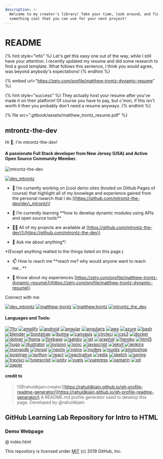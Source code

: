 ```yaml
---
description: >-
  Welcome to my creator's library! Take your time, look around, and find
  something cool that you can use for your next project!
---
```


# README

{% hint style="info" %}
Let's get this easy one out of the way, while I still have your attention. I recently updated my resume and did some research to find a good template. What follows this sentence, I think you would agree, was beyond anybody's expectations!
{% endhint %}

{% embed url="https://zety.com/profile/matthew-trontz-dynamic-resume" %}

{% hint style="success" %}
They actually host your resume after you've made it on their platform! Of course you have to pay, but c'mon, if this isn't worth it then you probably don't need a resume anyways.
{% endhint %}

{% file src=".gitbook/assets/matthew\_trontz\_resume.pdf" %}

## mtrontz-the-dev

Hi 👋, I'm mtrontz-the-dev!

#### A passionate Full Stack developer from New Jersey \(USA\) and Active Open Source Community Member.

![mtrontz-the-dev](https://komarev.com/ghpvc/?username=mtrontz-the-dev&label=Profile%20views&color=0e75b6&style=flat)

 [![dev\_mtrontz](https://img.shields.io/twitter/follow/dev_mtrontz?logo=twitter&style=for-the-badge)](https://twitter.com/dev_mtrontz)

- 🔭 I’m currently working on \[cool demo sites \(hosted on Github Pages of course\) that highlight all of my knowlege and experience gained from the personal rsearch that I do.\]\(https://github.com/mtrontz-the-dev/dev\_mtrontz\)

- 🌱 I’m currently learning \*\*how to develop dynamic modules using APIs and open source tools\*\*

- 👨‍💻 All of my projects are available at \[https://github.com/mtrontz-the-dev\]\(https://github.com/mtrontz-the-dev\)

- 💬 Ask me about anything\*!

\*\(Except anything realted to the things listed on this page.\)

- 📫 How to reach me \*\*reach me? why would anyone want to reach me...\*\*

- 📄 Know about my experiences \[https://zety.com/profile/matthew-trontz-dynamic-resume\]\(https://zety.com/profile/matthew-trontz-dynamic-resume\)

Connect with me:

 [![dev\_mtrontz](https://raw.githubusercontent.com/rahuldkjain/github-profile-readme-generator/master/src/images/icons/Social/twitter.svg)](https://twitter.com/dev_mtrontz) [![matthew-trontz](https://raw.githubusercontent.com/rahuldkjain/github-profile-readme-generator/master/src/images/icons/Social/linked-in-alt.svg)](https://linkedin.com/in/matthew-trontz) [![matthew.trontz](https://raw.githubusercontent.com/rahuldkjain/github-profile-readme-generator/master/src/images/icons/Social/facebook.svg)](https://fb.com/matthew.trontz) [![mtrontz\_the\_dev](https://raw.githubusercontent.com/rahuldkjain/github-profile-readme-generator/master/src/images/icons/Social/instagram.svg)](https://instagram.com/mtrontz_the_dev)

#### Languages and Tools:

 [![11ty](https://gist.githubusercontent.com/vivek32ta/c7f7bf583c1fb1c58d89301ea40f37fd/raw/f4c85cce5790758286b8f155ef9a177710b995df/11ty.svg)](https://www.11ty.dev/) [![amplify](https://docs.amplify.aws/assets/logo-dark.svg)](https://aws.amazon.com/amplify/) [![android](https://raw.githubusercontent.com/devicons/devicon/master/icons/android/android-original-wordmark.svg)](https://developer.android.com) [![angular](https://angular.io/assets/images/logos/angular/angular.svg)](https://angular.io) [![angularjs](https://raw.githubusercontent.com/devicons/devicon/master/icons/angularjs/angularjs-original-wordmark.svg)](https://angular.io) [![aws](https://raw.githubusercontent.com/devicons/devicon/master/icons/amazonwebservices/amazonwebservices-original-wordmark.svg)](https://aws.amazon.com) [![azure](https://www.vectorlogo.zone/logos/microsoft_azure/microsoft_azure-icon.svg)](https://azure.microsoft.com/en-in/) [![bash](https://www.vectorlogo.zone/logos/gnu_bash/gnu_bash-icon.svg)](https://www.gnu.org/software/bash/) [![blender](https://download.blender.org/branding/community/blender_community_badge_white.svg)](https://www.blender.org/) [![bootstrap](https://raw.githubusercontent.com/devicons/devicon/master/icons/bootstrap/bootstrap-plain-wordmark.svg)](https://getbootstrap.com) [![bulma](https://raw.githubusercontent.com/gilbarbara/logos/804dc257b59e144eaca5bc6ffd16949752c6f789/logos/bulma.svg)](https://bulma.io/) [![canvasjs](https://raw.githubusercontent.com/Hardik0307/Hardik0307/master/assets/canvasjs-charts.svg)](https://canvasjs.com) [![circleci](https://www.vectorlogo.zone/logos/circleci/circleci-icon.svg)](https://circleci.com) [![css3](https://raw.githubusercontent.com/devicons/devicon/master/icons/css3/css3-original-wordmark.svg)](https://www.w3schools.com/css/) [![docker](https://raw.githubusercontent.com/devicons/devicon/master/icons/docker/docker-original-wordmark.svg)](https://www.docker.com/) [![dotnet](https://raw.githubusercontent.com/devicons/devicon/master/icons/dot-net/dot-net-original-wordmark.svg)](https://dotnet.microsoft.com/) [![figma](https://www.vectorlogo.zone/logos/figma/figma-icon.svg)](https://www.figma.com/) [![firebase](https://www.vectorlogo.zone/logos/firebase/firebase-icon.svg)](https://firebase.google.com/) [![gatsby](https://www.vectorlogo.zone/logos/gatsbyjs/gatsbyjs-icon.svg)](https://www.gatsbyjs.com/) [![git](https://www.vectorlogo.zone/logos/git-scm/git-scm-icon.svg)](https://git-scm.com/) [![graphql](https://www.vectorlogo.zone/logos/graphql/graphql-icon.svg)](https://graphql.org) [![heroku](https://www.vectorlogo.zone/logos/heroku/heroku-icon.svg)](https://heroku.com) [![html5](https://raw.githubusercontent.com/devicons/devicon/master/icons/html5/html5-original-wordmark.svg)](https://www.w3.org/html/) [![hugo](https://api.iconify.design/logos-hugo.svg)](https://gohugo.io/) [![illustrator](https://www.vectorlogo.zone/logos/adobe_illustrator/adobe_illustrator-icon.svg)](https://www.adobe.com/in/products/illustrator.html) [![invision](https://www.vectorlogo.zone/logos/invisionapp/invisionapp-icon.svg)](https://www.invisionapp.com/) [![ionic](https://upload.wikimedia.org/wikipedia/commons/d/d1/Ionic_Logo.svg)](https://ionicframework.com) [![javascript](https://raw.githubusercontent.com/devicons/devicon/master/icons/javascript/javascript-original.svg)](https://developer.mozilla.org/en-US/docs/Web/JavaScript) [![jekyll](https://www.vectorlogo.zone/logos/jekyllrb/jekyllrb-icon.svg)](https://jekyllrb.com/) [![jenkins](https://www.vectorlogo.zone/logos/jenkins/jenkins-icon.svg)](https://www.jenkins.io) [![mongodb](https://raw.githubusercontent.com/devicons/devicon/master/icons/mongodb/mongodb-original-wordmark.svg)](https://www.mongodb.com/) [![mysql](https://raw.githubusercontent.com/devicons/devicon/master/icons/mysql/mysql-original-wordmark.svg)](https://www.mysql.com/) [![nextjs](https://cdn.worldvectorlogo.com/logos/nextjs-3.svg)](https://nextjs.org/) [![nginx](https://raw.githubusercontent.com/devicons/devicon/master/icons/nginx/nginx-original.svg)](https://www.nginx.com) [![nodejs](https://raw.githubusercontent.com/devicons/devicon/master/icons/nodejs/nodejs-original-wordmark.svg)](https://nodejs.org) [![nuxtjs](https://www.vectorlogo.zone/logos/nuxtjs/nuxtjs-icon.svg)](https://nuxtjs.org/) [![photoshop](https://raw.githubusercontent.com/devicons/devicon/master/icons/photoshop/photoshop-line.svg)](https://www.photoshop.com/en) [![postman](https://www.vectorlogo.zone/logos/getpostman/getpostman-icon.svg)](https://postman.com) [![python](https://raw.githubusercontent.com/devicons/devicon/master/icons/python/python-original.svg)](https://www.python.org) [![react](https://raw.githubusercontent.com/devicons/devicon/master/icons/react/react-original-wordmark.svg)](https://reactjs.org/) [![reactnative](https://reactnative.dev/img/header_logo.svg)](https://reactnative.dev/) [![redis](https://raw.githubusercontent.com/devicons/devicon/master/icons/redis/redis-original-wordmark.svg)](https://redis.io) [![sketch](https://www.vectorlogo.zone/logos/sketchapp/sketchapp-icon.svg)](https://www.sketch.com/) [![spring](https://www.vectorlogo.zone/logos/springio/springio-icon.svg)](https://spring.io/) [![travisci](https://www.vectorlogo.zone/logos/travis-ci/travis-ci-icon.svg)](https://travis-ci.org) [![typescript](https://raw.githubusercontent.com/devicons/devicon/master/icons/typescript/typescript-original.svg)](https://www.typescriptlang.org/) [![unity](https://www.vectorlogo.zone/logos/unity3d/unity3d-icon.svg)](https://unity.com/) [![vuejs](https://raw.githubusercontent.com/devicons/devicon/master/icons/vuejs/vuejs-original-wordmark.svg)](https://vuejs.org/) [![vuepress](https://raw.githubusercontent.com/AliasIO/wappalyzer/master/src/drivers/webextension/images/icons/VuePress.svg)](https://vuepress.vuejs.org/) [![xamarin](https://raw.githubusercontent.com/detain/svg-logos/780f25886640cef088af994181646db2f6b1a3f8/svg/xamarin.svg)](https://dotnet.microsoft.com/apps/xamarin) [![xd](https://cdn.worldvectorlogo.com/logos/adobe-xd.svg)](https://www.adobe.com/products/xd.html) [![zapier](https://www.vectorlogo.zone/logos/zapier/zapier-icon.svg)](https://zapier.com)

#### credit to

> !\[@rahuldkjain:creator\][https://rahuldkjain.github.io/gh-profile-readme-generator/](https://rahuldkjain.github.io/gh-profile-readme-generator/) A README.md profile generator used to develop this page. Developed by @rahuldkjain

## GitHub Learning Lab Repository for Intro to HTML

### Demo Webpage

@ index.html

This repository is licensed under [MIT](https://github.com/mtrontz-the-dev/mtrontz-the-dev/tree/70f9d5d0d014f9448d072ff989c1ad6d92410dbf/LICENSE/README.md) \(c\) 2019 GitHub, Inc.


